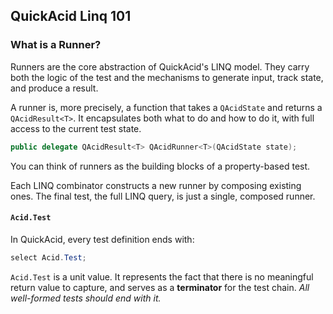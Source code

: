 ## QuickAcid Linq 101

### What is a Runner?

Runners are the core abstraction of QuickAcid's LINQ model. 
They carry both the logic of the test and the mechanisms to generate input, track state, and produce a result.

A runner is, more precisely, a function that takes a `QAcidState` and returns a `QAcidResult<T>`.
It encapsulates both what to do and how to do it, with full access to the current test state.
```csharp
public delegate QAcidResult<T> QAcidRunner<T>(QAcidState state);
```


You can think of runners as the building blocks of a property-based test.


Each LINQ combinator constructs a new runner by composing existing ones. 
The final test, the full LINQ query, is just a single, composed runner.


#### `Acid.Test`


In QuickAcid, every test definition ends with:
```csharp
select Acid.Test;
```
`Acid.Test` is a unit value. It represents the fact that there is no meaningful return value to capture,
and serves as a **terminator** for the test chain.
*All well-formed tests should end with it.*

